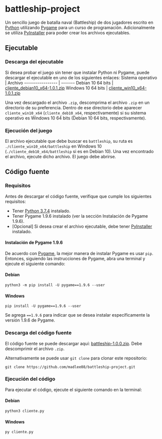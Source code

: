 # battleship-project
Un sencillo juego de batalla naval (Battleship) de dos jugadores escrito en [Python](https://www.python.org/) utilizando [Pygame](https://www.pygame.org/news) para un curso de programación. Adicionalmente se utiliza [PyInstaller](https://www.pyinstaller.org/) para poder crear los archivos ejecutables.

## Ejecutable
### Descarga del ejecutable
Si desea probar el juego sin tener que instalar Python ni Pygame, puede descargar el ejecutable en uno de los siguientes enlaces:
Sistema operativo | Archivo
----------------- | -------
Debian 10 64 bits | [cliente_debian10_x64-1.0.1.zip](https://github.com/madlee08/battleship-project/releases/download/v1.0.1/cliente_deb10_x64.zip)
Windows 10 64 bits | [cliente_win10_x64-1.0.1.zip](https://github.com/madlee08/battleship-project/releases/download/v1.0.1/cliente_win10_x64.zip)

Una vez descargado el archivo `.zip`, descomprima el archivo `.zip` en un directorio de su preferencia. Dentro de ese directorio debe aparecer `cliente_win10_x64` (`cliente_deb10_x64`, respectivamente) si su sistema operativo es Windows 10 64 bits (Debian 10 64 bits, respectivamente).

### Ejecución del juego
El archivo ejecutable que debe buscar es `battleship`, su ruta es `./cliente_win10_x64/battleship` en Windows 10 (`./cliente_deb10_x64/battleship` si es en Debian 10). Una vez encontrado el archivo, ejecute dicho archivo. El juego debe abrirse.

## Código fuente
### Requisitos
Antes de descargar el código fuente, verifique que cumple los siguientes requisitos:
- Tener [Python 3.7.4](https://www.python.org/downloads/release/python-374/) instalado.
- Tener Pygame 1.9.6 instalado (ver la sección Instalación de Pygame 1.9.6).
- [Opcional] Si desea crear el archivo ejecutable, debe tener [PyInstaller](https://www.pyinstaller.org/downloads.html) instalado.

#### Instalación de Pygame 1.9.6
De acuerdo con [Pygame](https://www.pygame.org/wiki/GettingStarted), la mejor manera de instalar Pygame es usar `pip`. Entonces, siguiendo las instrucciones de Pygame, abra una terminal y ejecute el siguiente comando:

#### Debian
```shell
python3 -m pip install -U pygame==1.9.6 --user
```
#### Windows
```shell
pip install -U pygame==1.9.6 --user
```

Se agrega `==1.9.6` para indicar que se desea instalar específicamente la versión 1.9.6 de Pygame.

### Descarga del código fuente
El código fuente se puede descargar aquí: [battleship-1.0.0.zip](https://github.com/madlee08/battleship-project/archive/v1.0.1.zip). Debe descomprimir el archivo `.zip`.

Alternativamente se puede usar `git clone` para clonar este repositorio:
```shell
git clone https://github.com/madlee08/battleship-project.git
```

### Ejecución del código
Para ejecutar el código, ejecute el siguiente comando en la terminal:
#### Debian
```shell
python3 cliente.py
```

#### Windows
```shell
py cliente.py
```
